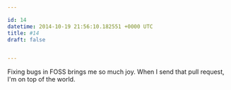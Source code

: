 ```yaml
---

id: 14
datetime: 2014-10-19 21:56:10.182551 +0000 UTC
title: #14
draft: false


---
```


Fixing bugs in FOSS brings me so much joy. When I send that pull request, I'm on top of the world.
